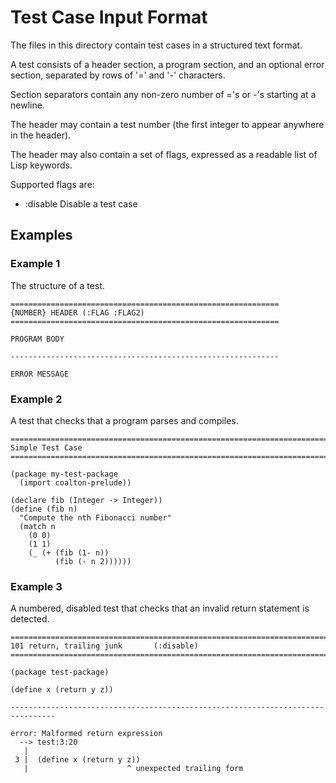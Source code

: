 # Test Case Input Format

The files in this directory contain test cases in a structured text
format.

A test consists of a header section, a program section, and an
optional error section, separated by rows of '=' and '-'
characters.

Section separators contain any non-zero number of ='s or -'s starting
at a newline.

The header may contain a test number (the first integer to appear
anywhere in the header).

The header may also contain a set of flags, expressed as a readable
list of Lisp keywords.

Supported flags are:

- :disable Disable a test case

## Examples

### Example 1

The structure of a test.

```
============================================================
{NUMBER} HEADER (:FLAG :FLAG2)
============================================================

PROGRAM BODY

------------------------------------------------------------

ERROR MESSAGE
```

### Example 2

A test that checks that a program parses and compiles.

```
================================================================================
Simple Test Case
================================================================================

(package my-test-package
  (import coalton-prelude))

(declare fib (Integer -> Integer))
(define (fib n)
  "Compute the nth Fibonacci number"
  (match n
    (0 0)
    (1 1)
    (_ (+ (fib (1- n))
          (fib (- n 2))))))
```

### Example 3

A numbered, disabled test that checks that an invalid return
statement is detected.

```
================================================================================
101 return, trailing junk       (:disable)
================================================================================

(package test-package)

(define x (return y z))

--------------------------------------------------------------------------------

error: Malformed return expression
  --> test:3:20
   |
 3 |  (define x (return y z))
   |                      ^ unexpected trailing form
```
